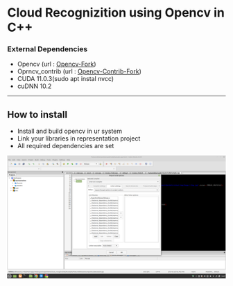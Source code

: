 # Cloud Recognizition using Opencv in C++ 

### External Dependencies

 * Opencv (url : [Opencv-Fork](https://github.com/bas-bhai-account-khol-de/opencv.git))
 * Oprncv_contrib (url : [Opencv-Contrib-Fork](https://github.com/bas-bhai-account-khol-de/opencv_contrib.git))
 * CUDA 11.0.3(sudo apt instal nvcc)
 * cuDNN 10.2
---
## How to install
- Install and build opencv in ur system
- Link your libraries in representation project
- All required dependencies are set


 ![Link_Libraries](./READMERES/1.png)

